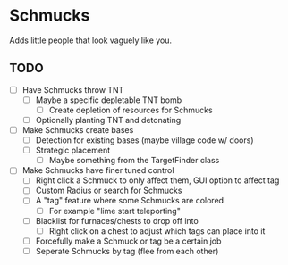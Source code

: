 # Schmucks

Adds little people that look vaguely like you.

## TODO

- [ ] Have Schmucks throw TNT
    - [ ] Maybe a specific depletable TNT bomb
        - [ ] Create depletion of resources for Schmucks
    - [ ] Optionally planting TNT and detonating
- [ ] Make Schmucks create bases
    - [ ] Detection for existing bases (maybe village code w/ doors)
    - [ ] Strategic placement
        - [ ] Maybe something from the TargetFinder class
- [ ] Make Schmucks have finer tuned control
    - [ ] Right click a Schmuck to only affect them, GUI option to affect tag
    - [ ] Custom Radius or search for Schmucks
    - [ ] A "tag" feature where some Schmucks are colored
        - [ ] For example "lime start teleporting"
    - [ ] Blacklist for furnaces/chests to drop off into
        - [ ] Right click on a chest to adjust which tags can place into it
    - [ ] Forcefully make a Schmuck or tag be a certain job
    - [ ] Seperate Schmucks by tag (flee from each other)
